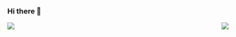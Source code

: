 ### Hi there 👋

<!--
**OAMichael/OAMichael** is a ✨ _special_ ✨ repository because its `README.md` (this file) appears on your GitHub profile.

Here are some ideas to get you started:

- 🔭 I’m currently working on ...
- 🌱 I’m currently learning ...
- 👯 I’m looking to collaborate on ...
- 🤔 I’m looking for help with ...
- 💬 Ask me about ...
- 📫 How to reach me: ...
- 😄 Pronouns: ...
- ⚡ Fun fact: ...
-->


<a href="https://github.com/OAMichael">
  <img align="center" src="https://github-readme-stats.vercel.app/api/top-langs/?username=OAMichael" />
</a>
<a href="https://github.com/OAMichael">
  <img align="right" src="https://github-readme-stats.vercel.app/api?username=OAMichael&count_private=true&show_icons=true&theme=tokyonight" />
</a>
